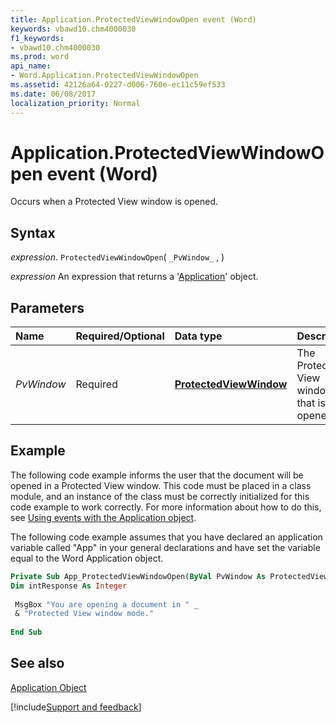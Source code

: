 ```yaml
---
title: Application.ProtectedViewWindowOpen event (Word)
keywords: vbawd10.chm4000030
f1_keywords:
- vbawd10.chm4000030
ms.prod: word
api_name:
- Word.Application.ProtectedViewWindowOpen
ms.assetid: 42126a64-0227-d006-760e-ec11c59ef533
ms.date: 06/08/2017
localization_priority: Normal
---
```



# Application.ProtectedViewWindowOpen event (Word)

Occurs when a Protected View window is opened.


## Syntax

_expression_. `ProtectedViewWindowOpen`( `_PvWindow_` , )

 _expression_ An expression that returns a '[Application](Word.Application.md)' object.


## Parameters



|Name|Required/Optional|Data type|Description|
|:-----|:-----|:-----|:-----|
| _PvWindow_|Required| **[ProtectedViewWindow](Word.ProtectedViewWindow.md)**|The Protected View window that is opened.|

## Example

The following code example informs the user that the document will be opened in a Protected View window. This code must be placed in a class module, and an instance of the class must be correctly initialized for this code example to work correctly. For more information about how to do this, see [Using events with the Application object](../word/Concepts/Objects-Properties-Methods/using-events-with-the-application-object-word.md).

The following code example assumes that you have declared an application variable called "App" in your general declarations and have set the variable equal to the Word Application object.




```vb
Private Sub App_ProtectedViewWindowOpen(ByVal PvWindow As ProtectedViewWindow) 
Dim intResponse As Integer 
 
 MsgBox "You are opening a document in " _ 
 & "Protected View window mode." 
 
End Sub
```


## See also


[Application Object](Word.Application.md)

[!include[Support and feedback](~/includes/feedback-boilerplate.md)]